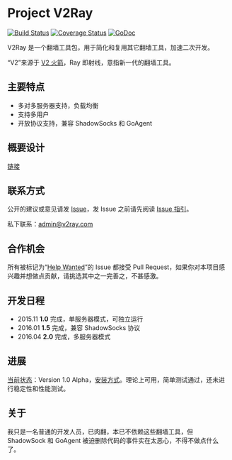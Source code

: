# Project V2Ray

[![Build Status](https://travis-ci.org/v2ray/v2ray-core.svg?branch=master)](https://travis-ci.org/v2ray/v2ray-core)
[![Coverage Status](https://coveralls.io/repos/v2ray/v2ray-core/badge.svg?branch=master&service=github)](https://coveralls.io/github/v2ray/v2ray-core?branch=master)
[![GoDoc](https://godoc.org/github.com/v2ray/v2ray-core?status.svg)](https://godoc.org/github.com/v2ray/v2ray-core)

V2Ray 是一个翻墙工具包，用于简化和复用其它翻墙工具，加速二次开发。

“V2”来源于 [V2 火箭](https://zh.wikipedia.org/wiki/V-2%E7%81%AB%E7%AE%AD)，Ray 即射线，意指新一代的翻墙工具。

## 主要特点
* 多对多服务器支持，负载均衡
* 支持多用户
* 开放协议支持，兼容 ShadowSocks 和 GoAgent

## 概要设计
[链接](https://github.com/V2Ray/v2ray-core/blob/master/spec/design.md)

## 联系方式
公开的建议或意见请发 [Issue](https://github.com/v2ray/v2ray-core/issues)，发 Issue 之前请先阅读 [Issue 指引](https://github.com/V2Ray/v2ray-core/blob/master/spec/issue.md)。

私下联系：admin@v2ray.com

## 合作机会
所有被标记为“[Help Wanted](https://github.com/v2ray/v2ray-core/labels/help%20wanted)”的 Issue 都接受 Pull Request，如果你对本项目感兴趣并想做点贡献，请挑选其中之一完善之，不甚感激。

## 开发日程

* 2015.11 **1.0** 完成，单服务器模式，可独立运行
* 2016.01 **1.5** 完成，兼容 ShadowSocks 协议
* 2016.04 **2.0** 完成，多服务器模式

## 进展
[当前状态](https://github.com/V2Ray/v2ray-core/blob/master/spec/status.md)：Version 1.0 Alpha，[安装方式](https://github.com/V2Ray/v2ray-core/blob/master/spec/install.md)。理论上可用，简单测试通过，还未进行稳定性和性能测试。

## 关于
我只是一名普通的开发人员，已肉翻，本已不依赖这些翻墙工具，但 ShadowSock 和 GoAgent 被迫删除代码的事件实在太恶心，不得不做点什么了。
